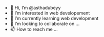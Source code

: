 - 👋 Hi, I’m @asthadubeyy
- 👀 I’m interested in web developement
- 🌱 I’m currently learning web development
- 💞️ I’m looking to collaborate on ...
- 📫 How to reach me ...

<!---
asthadubeyy/asthadubeyy is a ✨ special ✨ repository because its `README.md` (this file) appears on your GitHub profile.
You can click the Preview link to take a look at your changes.
--->
